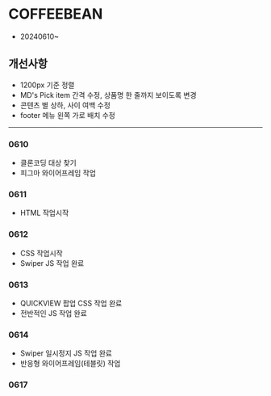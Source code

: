 # COFFEEBEAN
* 20240610~
## 개선사항
* 1200px 기준 정렬
* MD's Pick item 간격 수정, 상품명 한 줄까지 보이도록 변경
* 콘텐츠 별 상하, 사이 여백 수정
* footer 메뉴 왼쪽 가로 배치 수정
------------
### 0610
* 클론코딩 대상 찾기
* 피그마 와이어프레임 작업
### 0611
* HTML 작업시작
### 0612
* CSS 작업시작
* Swiper JS 작업 완료
### 0613
* QUICKVIEW 팝업 CSS 작업 완료
* 전반적인 JS 작업 완료
### 0614
* Swiper 일시정지 JS 작업 완료
* 반응형 와이어프레임(테블릿) 작업
### 0617

